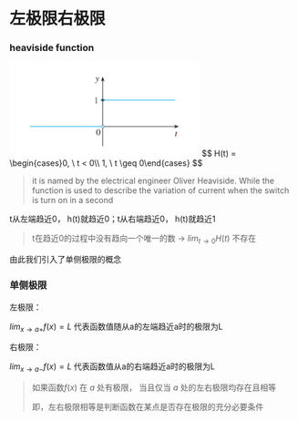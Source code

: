 # 左极限右极限

### heaviside function

<img src=".assets/image-20240225222009876.png" alt="image-20240225222009876" style="zoom:50%;" />
$$
H(t) = \begin{cases}0, \  t < 0\\ 1, \  t \geq 0\end{cases}
$$

> it is named by the electrical engineer Oliver Heaviside. While the function is used to describe the variation of current when the switch is turn on in a second

t从左端趋近0， h(t)就趋近0；t从右端趋近0， h(t)就趋近1

> t在趋近0的过程中没有趋向一个唯一的数 -> $lim_{t\rightarrow 0}H(t)$ 不存在

由此我们引入了单侧极限的概念

### 单侧极限

左极限：

$lim_{x \rightarrow a+} f(x)= L$ 代表函数值随从a的左端趋近a时的极限为L

右极限：

$lim_{x\rightarrow a-} f(x) = L$ 代表函数值从a的右端趋近a时的极限为L

> 如果函数$f(x)$ 在 $a$ 处有极限， 当且仅当 $a$ 处的左右极限均存在且相等
>
> 即，左右极限相等是判断函数在某点是否存在极限的充分必要条件 